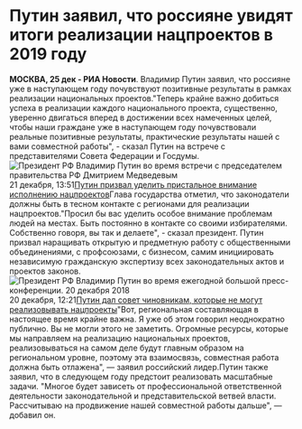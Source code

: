 Путин заявил, что россияне увидят итоги реализации нацпроектов в 2019 году
==========================================================================

**МОСКВА, 25 дек - РИА Новости**. Владимир Путин заявил, что россияне уже в наступающем году почувствуют позитивные результаты в рамках реализации национальных проектов."Теперь крайне важно добиться успеха в реализации каждого национального проекта, существенно, уверенно двигаться вперед в достижении всех намеченных целей, чтобы наши граждане уже в наступающем году почувствовали реальные позитивные результаты, практические результаты нашей с вами совместной работы", - сказал Путин на встрече с представителями Совета Федерации и Госдумы.![Президент РФ Владимир Путин во время встречи с председателем правительства РФ Дмитрием Медведевым](https://cdn22.img.ria.ru/images/154839/48/1548394816_0:0:3036:1709_600x0_80_0_0_6d345e9501a3e7aa89158ff4de07abe1.jpg "Президент РФ Владимир Путин во время встречи с председателем правительства РФ Дмитрием Медведевым")21 декабря, 13:51[Путин призвал уделить пристальное внимание исполнению нацпроектов](/20181221/1548395319.html)Глава государства отметил, что законодатели должны быть в тесном контакте с регионами для реализации нацпроектов."Просил бы вас уделить особое внимание проблемам людей на местах. Быть постоянно в контакте со своими избирателями. Собственно говоря, вы так и делаете", - сказал президент.  Путин призвал наращивать открытую и предметную работу с общественными объединениями, с профсоюзами, с бизнесом, самим инициировать независимую гражданскую экспертизу всех законодательных актов и проектов законов.![Президент РФ Владимир Путин во время ежегодной большой пресс-конференции. 20 декабря 2018](https://cdn22.img.ria.ru/images/154831/15/1548311514_0:0:2920:1644_600x0_80_0_0_caa3d78a8482d277edd7e04aa4ad0aec.jpg "Президент РФ Владимир Путин во время ежегодной большой пресс-конференции. 20 декабря 2018")20 декабря, 12:21[Путин дал совет чиновникам, которые не могут реализовывать нацпроекты](/20181220/1548311886.html)"Вот, региональная составляющая в настоящее время крайне важна. Я уже об этом говорил неоднократно публично. Вы не могли этого не заметить. Огромные ресурсы, которые мы направляем на реализацию национальных проектов, реализовываться на самом деле будут главным образом на региональном уровне, поэтому эта взаимосвязь, совместная работа должна быть отлажена", — заявил российский лидер.Путин также заявил, что в следующем году предстоит реализовать масштабные задачи.   "Многое будет зависеть от профессиональной ответственной деятельности законодательной и представительской ветвей власти. Рассчитываю на продвижение нашей совместной работы дальше", — добавил он.